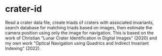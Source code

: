 # crater-id
Read a crater data file, create triads of craters with associated invariants, search database for matching triads based on images, then estimate the camera position using only the image for navigation. This is based on the work of Christian "Lunar Crater Identification in Digital Images" (2020) and my own work "Optical Navigation using Quadrics and Indirect Invariant Indexing" (2022).
